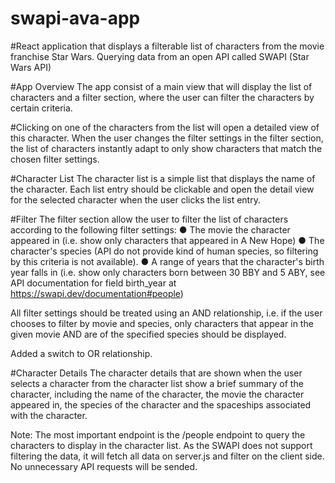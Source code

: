 # swapi-ava-app

#React application that displays a filterable list of characters from the movie franchise Star Wars. Querying data from an open API called SWAPI (Star Wars API)

#App Overview
The app consist of a main view that will display the list of characters and a filter section, where the user can filter the characters by certain criteria.

#Clicking on one of the characters from the list will open a detailed view of this character. When the user changes the filter settings in the filter section, the list of characters instantly adapt to only show characters that match the chosen filter settings.

#Character List
The character list is a simple list that displays the name of the character. Each list entry should be clickable and open the detail view for the selected character when the user clicks the list entry.

#Filter
The filter section allow the user to filter the list of characters according to the following filter settings:
● The movie the character appeared in (i.e. show only characters that appeared in A New Hope)
● The character's species (API do not provide kind of human species, so filtering by this criteria is not available).
● A range of years that the character's birth year falls in (i.e. show only characters born between 30 BBY and 5 ABY, see API documentation for field birth_year at https://swapi.dev/documentation#people)

All filter settings should be treated using an AND relationship, i.e. if the user chooses to filter by movie and species, only characters that appear in the given movie AND are of the specified species should be displayed.

Added a switch to OR relationship.

#Character Details
The character details that are shown when the user selects a character from the character list show a brief summary of the character, including the name of the character, the movie the character appeared in, the species of the character and the spaceships associated with the character.

Note: The most important endpoint is the /people endpoint to query the characters to display in the character list. As the SWAPI does not support filtering the data, it will fetch all data on server.js and filter on the client side. No unnecessary API requests will be sended.
